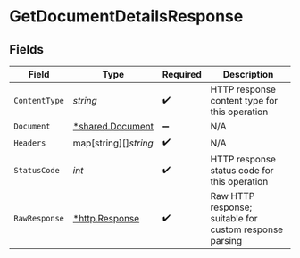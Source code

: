 # GetDocumentDetailsResponse


## Fields

| Field                                                      | Type                                                       | Required                                                   | Description                                                |
| ---------------------------------------------------------- | ---------------------------------------------------------- | ---------------------------------------------------------- | ---------------------------------------------------------- |
| `ContentType`                                              | *string*                                                   | :heavy_check_mark:                                         | HTTP response content type for this operation              |
| `Document`                                                 | [*shared.Document](../../../pkg/models/shared/document.md) | :heavy_minus_sign:                                         | N/A                                                        |
| `Headers`                                                  | map[string][]*string*                                      | :heavy_check_mark:                                         | N/A                                                        |
| `StatusCode`                                               | *int*                                                      | :heavy_check_mark:                                         | HTTP response status code for this operation               |
| `RawResponse`                                              | [*http.Response](https://pkg.go.dev/net/http#Response)     | :heavy_check_mark:                                         | Raw HTTP response; suitable for custom response parsing    |